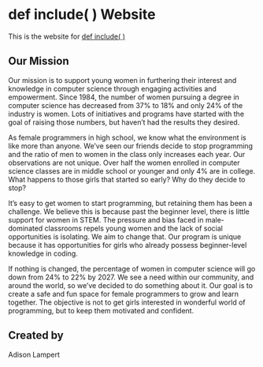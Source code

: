 # def include( ) Website
This is the website for [def include( )](https://defineinclude.com)
## Our Mission
Our mission is to support young women in furthering their interest and knowledge in computer science through engaging activities and empowerment. Since 1984, the number of women pursuing a degree in computer science has decreased from 37% to 18% and only 24% of the industry is women. Lots of initiatives and programs have started with the goal of raising those numbers, but haven’t had the results they desired.

As female programmers in high school, we know what the environment is like more than anyone. We’ve seen our friends decide to stop programming and the ratio of men to women in the class only increases each year. Our observations are not unique. Over half the women enrolled in computer science classes are in middle school or younger and only 4% are in college. What happens to those girls that started so early? Why do they decide to stop?

It’s easy to get women to start programming, but retaining them has been a challenge. We believe this is because past the beginner level, there is little support for women in STEM. The pressure and bias faced in male-dominated classrooms repels young women and the lack of social opportunities is isolating. We aim to change that. Our program is unique because it has opportunities for girls who already possess beginner-level knowledge in coding.

If nothing is changed, the percentage of women in computer science will go down from 24% to 22% by 2027. We see a need within our community, and around the world, so we’ve decided to do something about it. Our goal is to create a safe and fun space for female programmers to grow and learn together. The objective is not to get girls interested in wonderful world of programming, but to keep them motivated and confident.
## Created by
Adison Lampert

